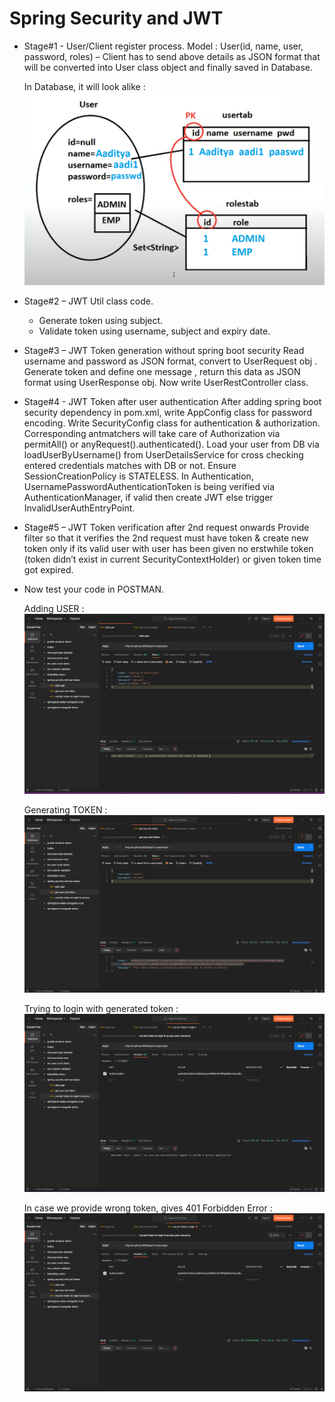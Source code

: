 # Spring Security and JWT

- Stage#1 - User/Client register process.
  Model : User(id, name, user, password, roles) – Client has to send above details as JSON format that will be converted into User class object
  and finally saved in Database.
  
  In Database, it will look alike :
  ![](https://github.com/AadityaUoHyd/springboot-security-jwt-implementation/blob/master/springSecurityWithJwt/diagram.png)

- Stage#2 – JWT Util class code.
  * Generate token using subject.
  * Validate token using username, subject and expiry date.

- Stage#3 – JWT Token generation without spring boot security
  Read username and password as JSON format, convert to UserRequest obj . Generate token and define one message , return this data as JSON format
  using UserResponse obj. Now write UserRestController class.

- Stage#4 - JWT Token after user authentication
  After adding spring boot security dependency in pom.xml, write AppConfig class for password encoding. Write SecurityConfig class for authentication & authorization. 
  Corresponding antmatchers will take care of Authorization via permitAll() or anyRequest().authenticated(). Load your user from DB via loadUserByUsername() 
  from UserDetailsService for cross checking entered credentials matches with DB or not. Ensure SessionCreationPolicy is STATELESS.
  In Authentication, UsernamePasswordAuthenticationToken is being verified via AuthenticationManager, if valid then create JWT else trigger InvalidUserAuthEntryPoint.

- Stage#5 – JWT Token verification after 2nd request onwards
  Provide filter so that it verifies the 2nd request must have token & create new token only if its valid user with user has been given no erstwhile token
  (token didn’t exist in current SecurityContextHolder) or given token time got expired.
  
- Now test your code in POSTMAN.
  
  Adding USER :
  ![](https://github.com/AadityaUoHyd/springboot-security-jwt-implementation/blob/master/springSecurityWithJwt/add_user.png)
  
  Generating TOKEN :
  ![](https://github.com/AadityaUoHyd/springboot-security-jwt-implementation/blob/master/springSecurityWithJwt/token.png)
  
  Trying to login with generated token :
  ![](https://github.com/AadityaUoHyd/springboot-security-jwt-implementation/blob/master/springSecurityWithJwt/login.png)
  
  In case we provide wrong token, gives 401 Forbidden Error :
  ![](https://github.com/AadityaUoHyd/springboot-security-jwt-implementation/blob/master/springSecurityWithJwt/withWrongToken.png)
